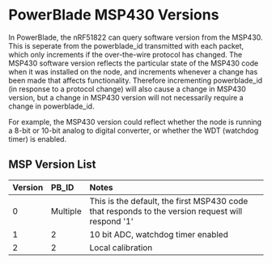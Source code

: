 PowerBlade MSP430 Versions
==========================

In PowerBlade, the nRF51822 can query software version from the MSP430. This is seperate from the powerblade_id transmitted 
with each packet, which only increments if the over-the-wire protocol has changed. The MSP430 software version reflects the
particular state of the MSP430 code when it was installed on the node, and increments whenever a change has been made that 
affects functionality. Therefore incrementing powerblade_id (in response to a protocol change) will also cause a change in MSP430 
version, but a change in MSP430 version will not necessarily require a change in powerblade_id. 

For example, the MSP430 version could reflect whether the node is running a 8-bit or 10-bit analog to digital converter, or whether
the WDT (watchdog timer) is enabled. 

## MSP Version List

| Version	| PB_ID 	| Notes		|
|:----------|:----------|:----------|
| 0  		| Multiple	| This is the default, the first MSP430 code that responds to the version request will respond '1' |
| 1			| 2			| 10 bit ADC, watchdog timer enabled |
| 2			| 2			| Local calibration |


